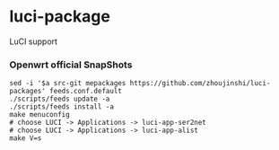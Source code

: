 # luci-package

LuCI support

### Openwrt official SnapShots

```shell
sed -i '$a src-git mepackages https://github.com/zhoujinshi/luci-packages' feeds.conf.default
./scripts/feeds update -a
./scripts/feeds install -a
make menuconfig
# choose LUCI -> Applications -> luci-app-ser2net
# choose LUCI -> Applications -> luci-app-alist
make V=s
```

